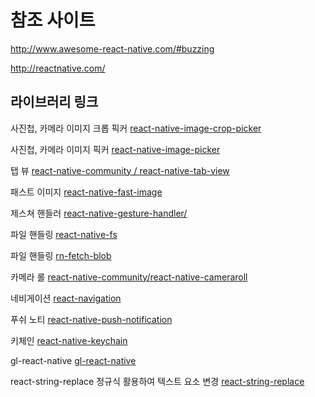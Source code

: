 # 참조 사이트

<http://www.awesome-react-native.com/#buzzing>

<http://reactnative.com/>

## 라이브러리 링크

사진첩, 카메라 이미지 크롭 픽커
[react-native-image-crop-picker](https://github.com/ivpusic/react-native-image-crop-picker)

사진첩, 카메라 이미지 픽커
[react-native-image-picker](https://github.com/react-native-community/react-native-image-picker)

탭 뷰
[react-native-community / react-native-tab-view](https://github.com/react-native-community/react-native-tab-view)

패스트 이미지
[react-native-fast-image](https://github.com/DylanVann/react-native-fast-image)

제스쳐 핸들러
[react-native-gesture-handler/](https://software-mansion.github.io/react-native-gesture-handler/)

파일 핸들링
[react-native-fs](https://github.com/itinance/react-native-fs)

파일 핸들링
[rn-fetch-blob](https://github.com/joltup/rn-fetch-blob)

카메라 롤
[react-native-community/react-native-cameraroll](https://github.com/react-native-community/react-native-cameraroll)

네비게이션
[react-navigation](https://reactnavigation.org/en/)

푸쉬 노티
[react-native-push-notification](https://github.com/zo0r/react-native-push-notification)

키체인
[react-native-keychain](https://github.com/oblador/react-native-keychain)

gl-react-native
[gl-react-native](https://www.npmjs.com/package/gl-react-native)

react-string-replace
정규식 활용하여 텍스트 요소 변경
[react-string-replace](https://github.com/iansinnott/react-string-replace)
